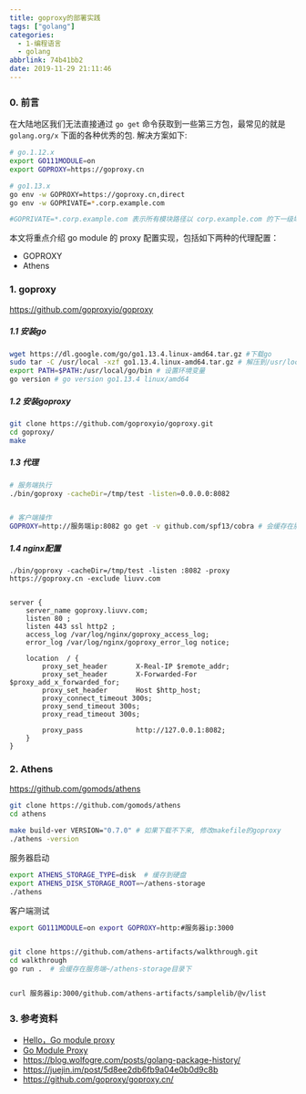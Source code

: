 ```yaml
---
title: goproxy的部署实践
tags: ["golang"]
categories:
  - 1-编程语言
  - golang
abbrlink: 74b41bb2
date: 2019-11-29 21:11:46
---
```


### 0. 前言

在大陆地区我们无法直接通过 `go get` 命令获取到一些第三方包，最常见的就是 `golang.org/x` 下面的各种优秀的包. 解决方案如下:

```bash
# go.1.12.x
export GO111MODULE=on
export GOPROXY=https://goproxy.cn

# go1.13.x
go env -w GOPROXY=https://goproxy.cn,direct
go env -w GOPRIVATE=*.corp.example.com 

#GOPRIVATE=*.corp.example.com 表示所有模块路径以 corp.example.com 的下一级域名 (如 team1.corp.example.com) 为前缀的模块版本都将不经过 Go module proxy 和 Go checksum database，需要注意的是不包括 corp.example.com 本身。
```

<!-- more -->



本文将重点介绍 go module 的 proxy 配置实现，包括如下两种的代理配置：

- GOPROXY
- Athens

### 1.  goproxy

https://github.com/goproxyio/goproxy



##### 1.1 安装go

```bash
wget https://dl.google.com/go/go1.13.4.linux-amd64.tar.gz #下载go
sudo tar -C /usr/local -xzf go1.13.4.linux-amd64.tar.gz # 解压到/usr/local
export PATH=$PATH:/usr/local/go/bin # 设置环境变量
go version # go version go1.13.4 linux/amd64
```



##### 1.2 安装goproxy

```bash
git clone https://github.com/goproxyio/goproxy.git
cd goproxy/
make
```



##### 1.3 代理

```bash
# 服务端执行
./bin/goproxy -cacheDir=/tmp/test -listen=0.0.0.0:8082 


# 客户端操作
GOPROXY=http://服务端ip:8082 go get -v github.com/spf13/cobra # 会缓存在服务端/tmp/test目录下
```



##### 1.4 nginx配置

```nginx
./bin/goproxy -cacheDir=/tmp/test -listen :8082 -proxy https://goproxy.cn -exclude liuvv.com


server {
    server_name goproxy.liuvv.com;
    listen 80 ;
    listen 443 ssl http2 ;
    access_log /var/log/nginx/goproxy_access_log;
    error_log /var/log/nginx/goproxy_error_log notice;

    location  / {
        proxy_set_header       X-Real-IP $remote_addr;
        proxy_set_header       X-Forwarded-For $proxy_add_x_forwarded_for;
        proxy_set_header       Host $http_host;
        proxy_connect_timeout 300s;
        proxy_send_timeout 300s;
        proxy_read_timeout 300s;

        proxy_pass             http://127.0.0.1:8082;
    }
}
```



### 2.  Athens

https://github.com/gomods/athens



```bash
git clone https://github.com/gomods/athens 
cd athens 

make build-ver VERSION="0.7.0" # 如果下载不下来, 修改makefile的goproxy
./athens -version
```



服务器启动

```bash
export ATHENS_STORAGE_TYPE=disk  # 缓存到硬盘
export ATHENS_DISK_STORAGE_ROOT=~/athens-storage
./athens
```



客户端测试

```bash
export GO111MODULE=on export GOPROXY=http:#服务器ip:3000


git clone https://github.com/athens-artifacts/walkthrough.git 
cd walkthrough
go run .  # 会缓存在服务端~/athens-storage目录下


curl 服务器ip:3000/github.com/athens-artifacts/samplelib/@v/list
```



### 3. 参考资料

+ [Hello，Go module proxy](https://tonybai.com/2018/11/26/hello-go-module-proxy/)
+ [Go Module Proxy](https://juejin.im/post/5c8f9f8ef265da612c3a34b9)
+ https://blog.wolfogre.com/posts/golang-package-history/
+ https://juejin.im/post/5d8ee2db6fb9a04e0b0d9c8b
+ https://github.com/goproxy/goproxy.cn/